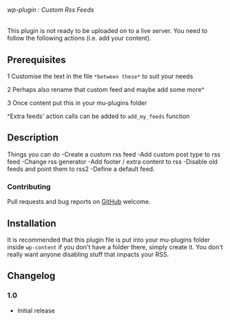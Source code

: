 ###### wp-plugin : Custom Rss Feeds

This plugin is not ready to be uploaded on to a live server. You need to follow the following actions (i.e. add your content).


## Prerequisites ##

  1 Customise the text in the file `*between these*` to suit your needs
  
  2 Perhaps also rename that custom feed and maybe add some more^ 
  
  3 Once content put this in your mu-plugins folder


^Extra feeds' action calls can be added to `add_my_feeds` function

## Description ##

Things you can do
  -Create a custom rss feed
  -Add custom post type to rss feed
  -Change rss generator
  -Add footer / extra content to rss
  -Disable old feeds and point them to rss2
  -Define a default feed.

### Contributing ###

Pull requests and bug reports on [GitHub](https://github.com/ChelseaStats/wp-plugin-custom-rss-feeds) welcome.

## Installation ##

It is recommended that this plugin file is put into your mu-plugins folder inside `wp-content` if you don't have a folder there, simply create it. You don't really want anyone disabling stuff that impacts your RSS.

## Changelog ##

### 1.0 ###

* Initial release
